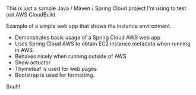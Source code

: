 # 
This is just a sample Java / Maven / Spring Cloud project I'm using to test out AWS CloudBuild
    
Example of a simple web app that shows the instance environment.  
- Demonstrates basic usage of a Spring Cloud AWS web app
- Uses Spring Cloud AWS to obtain EC2 instance metadata when running in AWS.   
- Behaves nicely when running outside of AWS
- Show actuator   
- Thymeleaf is used for web pages
- Bootstrap is used for formatting.

Snuh!
   
 
